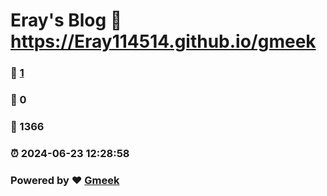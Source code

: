 # Eray's Blog :link: https://Eray114514.github.io/gmeek 
### :page_facing_up: [1](https://Eray114514.github.io/gmeek/tag.html) 
### :speech_balloon: 0 
### :hibiscus: 1366 
### :alarm_clock: 2024-06-23 12:28:58 
### Powered by :heart: [Gmeek](https://github.com/Meekdai/Gmeek)
